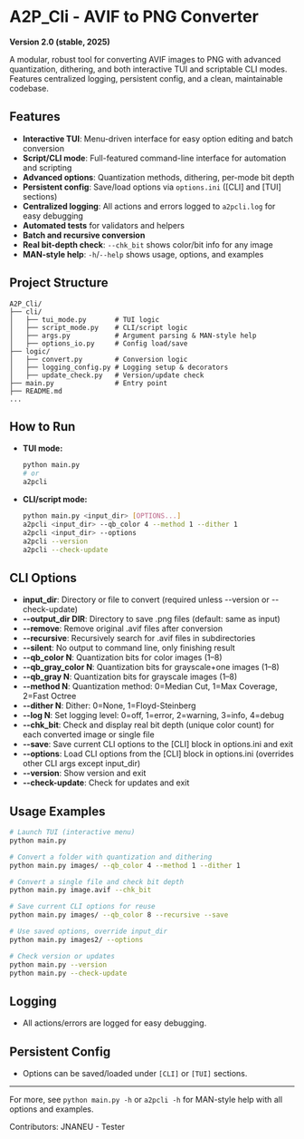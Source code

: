 # A2P_Cli - AVIF to PNG Converter

**Version 2.0 (stable, 2025)**

A modular, robust tool for converting AVIF images to PNG with advanced quantization, dithering, and both interactive TUI and scriptable CLI modes. Features centralized logging, persistent config, and a clean, maintainable codebase.

## Features
- **Interactive TUI**: Menu-driven interface for easy option editing and batch conversion
- **Script/CLI mode**: Full-featured command-line interface for automation and scripting
- **Advanced options**: Quantization methods, dithering, per-mode bit depth
- **Persistent config**: Save/load options via `options.ini` ([CLI] and [TUI] sections)
- **Centralized logging**: All actions and errors logged to `a2pcli.log` for easy debugging
- **Automated tests** for validators and helpers
- **Batch and recursive conversion**
- **Real bit-depth check**: `--chk_bit` shows color/bit info for any image
- **MAN-style help**: `-h`/`--help` shows usage, options, and examples

## Project Structure
```
A2P_Cli/
├── cli/
│   ├── tui_mode.py       # TUI logic
│   ├── script_mode.py    # CLI/script logic
│   ├── args.py           # Argument parsing & MAN-style help
│   ├── options_io.py     # Config load/save
├── logic/
│   ├── convert.py        # Conversion logic
│   ├── logging_config.py # Logging setup & decorators
│   ├── update_check.py   # Version/update check
├── main.py               # Entry point
├── README.md
...
```

## How to Run
- **TUI mode:**
  ```sh
  python main.py
  # or
  a2pcli
  ```
- **CLI/script mode:**
  ```sh
  python main.py <input_dir> [OPTIONS...]
  a2pcli <input_dir> --qb_color 4 --method 1 --dither 1
  a2pcli <input_dir> --options
  a2pcli --version
  a2pcli --check-update
  ```

## CLI Options
- **input_dir**: Directory or file to convert (required unless --version or --check-update)
- **--output_dir DIR**: Directory to save .png files (default: same as input)
- **--remove**: Remove original .avif files after conversion
- **--recursive**: Recursively search for .avif files in subdirectories
- **--silent**: No output to command line, only finishing result
- **--qb_color N**: Quantization bits for color images (1–8)
- **--qb_gray_color N**: Quantization bits for grayscale+one images (1–8)
- **--qb_gray N**: Quantization bits for grayscale images (1–8)
- **--method N**: Quantization method: 0=Median Cut, 1=Max Coverage, 2=Fast Octree
- **--dither N**: Dither: 0=None, 1=Floyd-Steinberg
- **--log N**: Set logging level: 0=off, 1=error, 2=warning, 3=info, 4=debug
- **--chk_bit**: Check and display real bit depth (unique color count) for each converted image or single file
- **--save**: Save current CLI options to the [CLI] block in options.ini and exit
- **--options**: Load CLI options from the [CLI] block in options.ini (overrides other CLI args except input_dir)
- **--version**: Show version and exit
- **--check-update**: Check for updates and exit

## Usage Examples
```sh
# Launch TUI (interactive menu)
python main.py

# Convert a folder with quantization and dithering
python main.py images/ --qb_color 4 --method 1 --dither 1

# Convert a single file and check bit depth
python main.py image.avif --chk_bit

# Save current CLI options for reuse
python main.py images/ --qb_color 8 --recursive --save

# Use saved options, override input_dir
python main.py images2/ --options

# Check version or updates
python main.py --version
python main.py --check-update
```

## Logging
- All actions/errors are logged for easy debugging.

## Persistent Config
- Options can be saved/loaded under `[CLI]` or `[TUI]` sections.

---

For more, see `python main.py -h` or `a2pcli -h` for MAN-style help with all options and examples.

Contributors:
JNANEU - Tester
